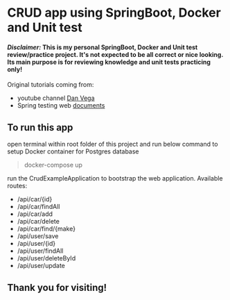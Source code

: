 # CRUD app using SpringBoot, Docker and Unit test
#### *Disclaimer:* This is my personal SpringBoot, Docker and Unit test review/practice project. It's not expected to be all correct or nice looking. Its main purpose is for reviewing knowledge and unit tests practicing only!
Original tutorials coming from:
- youtube channel [Dan Vega](https://www.youtube.com/watch?v=UgX5lgv4uVM&ab_channel=DanVega)
- Spring testing web [documents](https://spring.io/guides/gs/testing-web)
## To run this app
open terminal within root folder of this project and run below command to setup Docker container for Postgres database
> docker-compose up

run the CrudExampleApplication to bootstrap the web application. Available routes:
- /api/car/{id}
- /api/car/findAll
- /api/car/add
- /api/car/delete
- /api/car/find/{make}
- /api/user/save
- /api/user/{id}
- /api/user/findAll
- /api/user/deleteById
- /api/user/update


## Thank you for visiting!